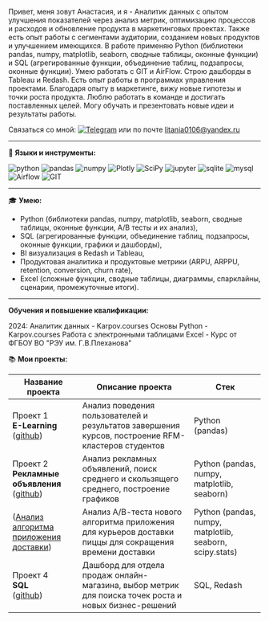 Привет, меня зовут Анастасия, и я - Аналитик данных с опытом улучшения показателей через анализ метрик, оптимизацию процессов и расходов и обновление продукта в маркетинговых проектах. Также есть опыт работы с сегментами аудитории, созданием новых продуктов и улучшением имеющихся.
В работе применяю Python (библиотеки pandas, numpy, matplotlib, seaborn, сводные таблицы, оконные функции) и SQL (агрегированные функции, объединение таблиц, подзапросы, оконные функции). Умею работать с GIT и AirFlow. Строю дашборды в Tableau и Redash. Есть опыт работы в программах управления проектами.
Благодаря опыту в маркетинге, вижу новые гипотезы и точки роста продукта. Люблю работать в команде и достигать поставленных целей. Могу обучать и презентовать новые идеи и результаты работы.

Связаться со мной: <a href="https://t.me/producer_semenova" rel="nofollow"><img src="https://img.shields.io/badge/Telegram-2CA5E0?style=for-the-badge&logo=telegram&logoColor=white" alt="Telegram"  style="max-width: 100%;"></a> или по почте litania0106@yandex.ru
<hr>

:wrench: **Языки и инструменты:**

<div dir="auto">

<img src='https://img.shields.io/badge/python-3670A0?style=for-the-badge&logo=python&logoColor=ffdd54' alt="python"> 
<img src='https://img.shields.io/badge/pandas-%23150458.svg?style=for-the-badge&logo=pandas&logoColor=white' alt="pandas"> 
<img src='https://img.shields.io/badge/numpy-%23013243.svg?style=for-the-badge&logo=numpy&logoColor=white' alt="numpy"> 
<img src='https://img.shields.io/badge/Plotly-%233F4F75.svg?style=for-the-badge&logo=plotly&logoColor=white' alt="Plotly"> 
<img src='https://img.shields.io/badge/SciPy-%230C55A5.svg?style=for-the-badge&logo=scipy&logoColor=%white' alt="SciPy"> 
<img src='https://img.shields.io/badge/jupyter-%23FA0F00.svg?style=for-the-badge&logo=jupyter&logoColor=white' alt="jupyter"> 
<img src='https://img.shields.io/badge/sqlite-%2307405e.svg?style=for-the-badge&logo=sqlite&logoColor=white' alt="sqlite"> 
<img src='https://img.shields.io/badge/mysql-4479A1.svg?style=for-the-badge&logo=mysql&logoColor=white' alt="mysql"> 
<img src='https://img.shields.io/badge/Apache%20Airflow-017CEE?style=for-the-badge&logo=Apache%20Airflow&logoColor=white' alt="Airflow"> 
<img src='https://img.shields.io/badge/git-%23F05033.svg?style=for-the-badge&logo=git&logoColor=white' alt="GIT">
  
</div>
<hr>

:mortar_board: **Умею:**

* Python (библиотеки pandas, numpy, matplotlib, seaborn, сводные таблицы, оконные функции, А/В тесты и их анализ),
* SQL (агрегированные функции, объединение таблиц, подзапросы, оконные функции, графики и дашборды),
* BI визуализация в Redash и Tableau,
* Продуктовая аналитика и продуктовые метрики (ARPU, ARPPU, retention, conversion, churn rate),
* Excel (сложные функции, сводные таблицы, диаграммы, спарклайны, сценарии, промежуточные итоги).
<hr>

**Обучения и повышение квалификации:**

2024:
Аналитик данных - Karpov.courses
Основы Python - Karpov.courses
Работа с электронными таблицами Excel - Курс от ФГБОУ ВО "РЭУ им. Г.В.Плеханова"

:books: **Мои проекты:**

| Название проекта     | Описание проекта                       | Стек                            |
| -------------------- | -------------------------------------- | ------------------------------- |
| Проект 1<br><b>E-Learning</b><br>([github](https://github.com/ASemenova0106/Learning))  | Анализ поведения пользователей и результатов завершения курсов, построение RFM-кластеров студентов  | Python (pandas)  |
| Проект 2<br><b>Рекламные объявления</b><br>([github](https://github.com/ASemenova0106/Reklama))  | Анализ рекламных объявлений, поиск среднего и скользящего среднего, построение графиков  | Python (pandas, numpy, matplotlib, seaborn) |
| ([Анализ алгоритма приложения доставки](https://github.com/ASemenova0106/Pizza))  | Анализ А/В-теста нового алгоритма приложения для курьеров доставки пиццы для сокращения времени доставки | Python (pandas, numpy, matplotlib, seaborn, scipy.stats) |
| Проект 4<br><b>SQL</b><br>([github](https://github.com/ASemenova0106/Online-shop-SQL))  | Дашборд для отдела продаж онлайн-магазина, выбор метрик для поиска точек роста и новых бизнес-решений | SQL, Redash |
